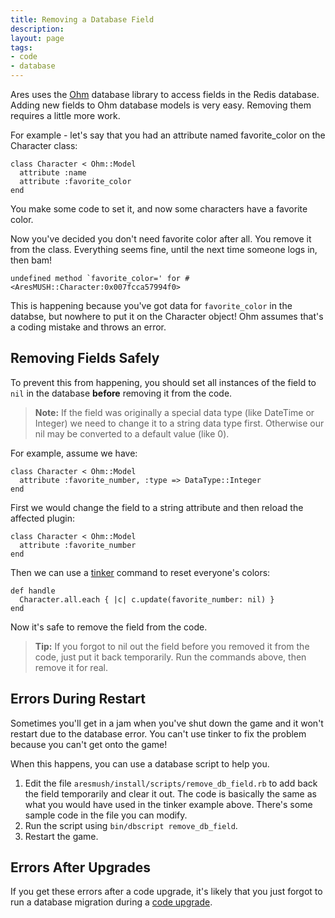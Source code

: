 ```yaml
---
title: Removing a Database Field
description:
layout: page
tags: 
- code
- database
---
```


Ares uses the [Ohm](http://ohm.keyvalue.org/) database library to access fields in the Redis database.  Adding new fields to Ohm database models is very easy.  Removing them requires a little more work.

For example - let's say that you had an attribute named favorite_color on the Character class:

    class Character < Ohm::Model
      attribute :name
      attribute :favorite_color
    end

You make some code to set it, and now some characters have a favorite color.  

Now you've decided you don't need favorite color after all.   You remove it from the class.  Everything seems fine, until the next time someone logs in, then bam!

    undefined method `favorite_color=' for #<AresMUSH::Character:0x007fcca57994f0>

This is happening because you've got data for `favorite_color` in the databse, but nowhere to put it on the Character object!   Ohm assumes that's a coding mistake and throws an error.

## Removing Fields Safely

To prevent this from happening, you should set all instances of the field to `nil` in the database **before** removing it from the code.

> <i class="fa fa-exclamation-triangle"></i> **Note:** If the field was originally a special data type (like DateTime or Integer) we need to change it to a string data type first.  Otherwise our nil may be converted to a default value (like 0).

For example, assume we have:

    class Character < Ohm::Model
      attribute :favorite_number, :type => DataType::Integer
    end

First we would change the field to a string attribute and then reload the affected plugin:

    class Character < Ohm::Model
      attribute :favorite_number
    end

Then we can use a [tinker](/tutorials/code/tinker) command to reset everyone's colors:

    def handle
      Character.all.each { |c| c.update(favorite_number: nil) }
    end

Now it's safe to remove the field from the code.

> <i class="fa fa-info-circle"></i> **Tip:** If you forgot to nil out the field before you removed it from the code, just put it back temporarily.  Run the commands above, then remove it for real.

## Errors During Restart

Sometimes you'll get in a jam when you've shut down the game and it won't restart due to the database error.  You can't use tinker to fix the problem because you can't get onto the game!

When this happens, you can use a database script to help you.

1. Edit the file `aresmush/install/scripts/remove_db_field.rb` to add back the field temporarily and clear it out. The code is basically the same as what you would have used in the tinker example above.  There's some sample code in the file you can modify.
2. Run the script using `bin/dbscript remove_db_field`.
3. Restart the game.

## Errors After Upgrades

If you get these errors after a code upgrade, it's likely that you just forgot to run a database migration during a [code upgrade](/tutorials/manage/upgrades).
